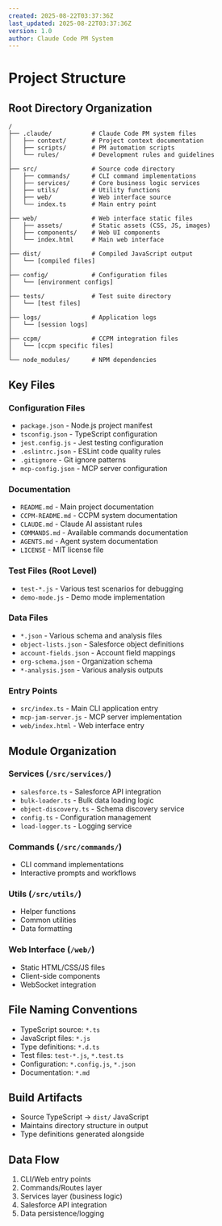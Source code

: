 ```yaml
---
created: 2025-08-22T03:37:36Z
last_updated: 2025-08-22T03:37:36Z
version: 1.0
author: Claude Code PM System
---
```


# Project Structure

## Root Directory Organization

```
/
├── .claude/           # Claude Code PM system files
│   ├── context/       # Project context documentation
│   ├── scripts/       # PM automation scripts
│   └── rules/         # Development rules and guidelines
│
├── src/               # Source code directory
│   ├── commands/      # CLI command implementations
│   ├── services/      # Core business logic services
│   ├── utils/         # Utility functions
│   ├── web/           # Web interface source
│   └── index.ts       # Main entry point
│
├── web/               # Web interface static files
│   ├── assets/        # Static assets (CSS, JS, images)
│   ├── components/    # Web UI components
│   └── index.html     # Main web interface
│
├── dist/              # Compiled JavaScript output
│   └── [compiled files]
│
├── config/            # Configuration files
│   └── [environment configs]
│
├── tests/             # Test suite directory
│   └── [test files]
│
├── logs/              # Application logs
│   └── [session logs]
│
├── ccpm/              # CCPM integration files
│   └── [ccpm specific files]
│
└── node_modules/      # NPM dependencies
```

## Key Files

### Configuration Files
- `package.json` - Node.js project manifest
- `tsconfig.json` - TypeScript configuration
- `jest.config.js` - Jest testing configuration
- `.eslintrc.json` - ESLint code quality rules
- `.gitignore` - Git ignore patterns
- `mcp-config.json` - MCP server configuration

### Documentation
- `README.md` - Main project documentation
- `CCPM-README.md` - CCPM system documentation
- `CLAUDE.md` - Claude AI assistant rules
- `COMMANDS.md` - Available commands documentation
- `AGENTS.md` - Agent system documentation
- `LICENSE` - MIT license file

### Test Files (Root Level)
- `test-*.js` - Various test scenarios for debugging
- `demo-mode.js` - Demo mode implementation

### Data Files
- `*.json` - Various schema and analysis files
- `object-lists.json` - Salesforce object definitions
- `account-fields.json` - Account field mappings
- `org-schema.json` - Organization schema
- `*-analysis.json` - Various analysis outputs

### Entry Points
- `src/index.ts` - Main CLI application entry
- `mcp-jam-server.js` - MCP server implementation
- `web/index.html` - Web interface entry

## Module Organization

### Services (`/src/services/`)
- `salesforce.ts` - Salesforce API integration
- `bulk-loader.ts` - Bulk data loading logic
- `object-discovery.ts` - Schema discovery service
- `config.ts` - Configuration management
- `load-logger.ts` - Logging service

### Commands (`/src/commands/`)
- CLI command implementations
- Interactive prompts and workflows

### Utils (`/src/utils/`)
- Helper functions
- Common utilities
- Data formatting

### Web Interface (`/web/`)
- Static HTML/CSS/JS files
- Client-side components
- WebSocket integration

## File Naming Conventions
- TypeScript source: `*.ts`
- JavaScript files: `*.js`
- Type definitions: `*.d.ts`
- Test files: `test-*.js`, `*.test.ts`
- Configuration: `*.config.js`, `*.json`
- Documentation: `*.md`

## Build Artifacts
- Source TypeScript → `dist/` JavaScript
- Maintains directory structure in output
- Type definitions generated alongside

## Data Flow
1. CLI/Web entry points
2. Commands/Routes layer
3. Services layer (business logic)
4. Salesforce API integration
5. Data persistence/logging